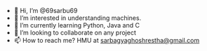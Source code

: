 - 👋 Hi, I’m @69sarbu69
- 👀 I’m interested in understanding machines.
- 🌱 I’m currently learning Python, Java and C
- 💞️ I’m looking to collaborate on any project
- 📫 How to reach me? HMU at sarbagyaghoshrestha@gmail.com

<!---
sarbu69/sarbu69 is a ✨ special ✨ repository because its `README.md` (this file) appears on your GitHub profile.
You can click the Preview link to take a look at your changes.
--->
